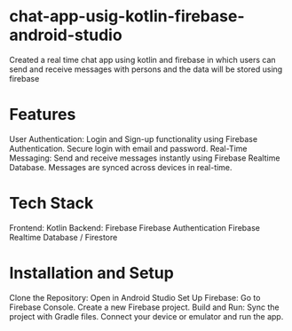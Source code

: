 # chat-app-usig-kotlin-firebase-android-studio
Created a real time chat app using kotlin and firebase in which users can send and receive messages with persons and the data will be stored using firebase

# Features
User Authentication:
Login and Sign-up functionality using Firebase Authentication.
Secure login with email and password.
Real-Time Messaging:
Send and receive messages instantly using Firebase Realtime Database.
Messages are synced across devices in real-time.

# Tech Stack
Frontend: Kotlin
Backend: Firebase
Firebase Authentication
Firebase Realtime Database / Firestore

# Installation and Setup
Clone the Repository:
Open in Android Studio
Set Up Firebase:
Go to Firebase Console.
Create a new Firebase project.
Build and Run:
Sync the project with Gradle files.
Connect your device or emulator and run the app.
